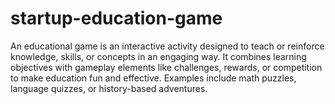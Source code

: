 # startup-education-game
An educational game is an interactive activity designed to teach or reinforce knowledge, skills, or concepts in an engaging way. It combines learning objectives with gameplay elements like challenges, rewards, or competition to make education fun and effective. Examples include math puzzles, language quizzes, or history-based adventures.
